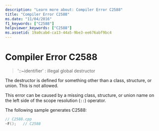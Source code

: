 ```yaml
---
description: "Learn more about: Compiler Error C2588"
title: "Compiler Error C2588"
ms.date: "11/04/2016"
f1_keywords: ["C2588"]
helpviewer_keywords: ["C2588"]
ms.assetid: 19a0cabd-ca13-44a5-9be3-ee676abf9bc4
---
```

# Compiler Error C2588

> '::~identifier' : illegal global destructor

The destructor is defined for something other than a class, structure, or union. This is not allowed.

This error can be caused by a missing class, structure, or union name on the left side of the scope resolution (`::`) operator.

The following sample generates C2588:

```cpp
// C2588.cpp
~F();   // C2588
```
